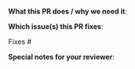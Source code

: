 <!--
Thank you for sending a pull request! Here are some tips:
1. If this is your first time, please read our contribution guide at https://github.com/ohxinru/XR/blob/develop/CONTRIBUTING.md
2. Ensure you include and run the appropriate tests as part of your Pull Request.
3. In a new feature or configuration option, an update to the documentation is necessary. Everything related to the documentation is under the docs folder in the root of the repository.
4. If the Pull Request is a work in progress, make use of GitHub's "Draft PR" feature and mark it as such.
5. If you can not merge your Pull Request due to a merge conflict, Rebase it. This gets it in sync with the main branch.
6. Name your PR as "<FeatureArea>: Describe your change", e.g. Alerting: Prevent race condition. If it's a fix or feature relevant for the changelog describe the user impact in the title. The PR title is used to auto-generate the changelog for issues marked with the "add to changelog" label.
-->

**What this PR does / why we need it**:

**Which issue(s) this PR fixes**:

<!--
- Automatically closes linked issue when the Pull Request is merged.
Usage: "Fixes #<issue number>", or "Fixes (paste link of issue)"
-->

Fixes #

**Special notes for your reviewer**:



<!-- 若该pr是同时处理多个issues请关联完全 -->

<!--
Note
1. 将 PR 标记为草稿，直到准备好进行审核。
2. 除非您有充分的理由，否则始终为任何更改添加/更新测试。
3. 始终更新文档以反映 PR 中所做的更改。
4. 做一个新的提交来解决对话，而不是 `push -f`。
5. 要解决合并冲突，请合并 master 而不是 rebase。
6、修改后使用“请求审核”通知审核者。
7. 只有审阅者才能将对话标记为已解决。
-->

